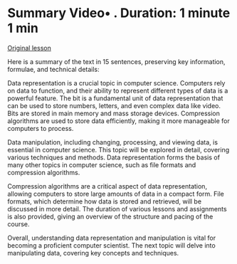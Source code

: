# Summary Video• . Duration: 1 minute 1 min

[Original lesson](https://www.coursera.org/learn/uol-how-computers-work/lecture/Ea8ak/summary)

Here is a summary of the text in 15 sentences, preserving key information, formulae, and technical details:

Data representation is a crucial topic in computer science. Computers rely on data to function, and their ability to represent different types of data is a powerful feature. The bit is a fundamental unit of data representation that can be used to store numbers, letters, and even complex data like video. Bits are stored in main memory and mass storage devices. Compression algorithms are used to store data efficiently, making it more manageable for computers to process.

Data manipulation, including changing, processing, and viewing data, is essential in computer science. This topic will be explored in detail, covering various techniques and methods. Data representation forms the basis of many other topics in computer science, such as file formats and compression algorithms.

Compression algorithms are a critical aspect of data representation, allowing computers to store large amounts of data in a compact form. File formats, which determine how data is stored and retrieved, will be discussed in more detail. The duration of various lessons and assignments is also provided, giving an overview of the structure and pacing of the course.

Overall, understanding data representation and manipulation is vital for becoming a proficient computer scientist. The next topic will delve into manipulating data, covering key concepts and techniques.

